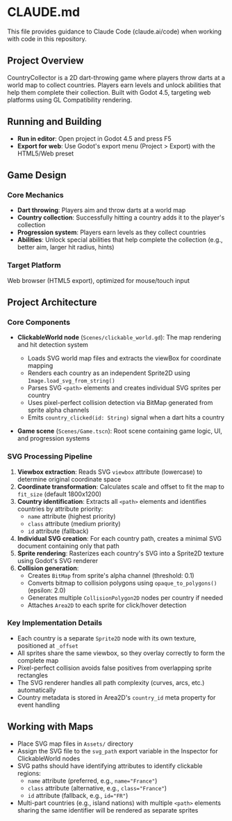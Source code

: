 # CLAUDE.md

This file provides guidance to Claude Code (claude.ai/code) when working with code in this repository.

## Project Overview

CountryCollector is a 2D dart-throwing game where players throw darts at a world map to collect countries. Players earn levels and unlock abilities that help them complete their collection. Built with Godot 4.5, targeting web platforms using GL Compatibility rendering.

## Running and Building

- **Run in editor**: Open project in Godot 4.5 and press F5
- **Export for web**: Use Godot's export menu (Project > Export) with the HTML5/Web preset

## Game Design

### Core Mechanics
- **Dart throwing**: Players aim and throw darts at a world map
- **Country collection**: Successfully hitting a country adds it to the player's collection
- **Progression system**: Players earn levels as they collect countries
- **Abilities**: Unlock special abilities that help complete the collection (e.g., better aim, larger hit radius, hints)

### Target Platform
Web browser (HTML5 export), optimized for mouse/touch input

## Project Architecture

### Core Components

- **ClickableWorld node** (`Scenes/clickable_world.gd`): The map rendering and hit detection system
  - Loads SVG world map files and extracts the viewBox for coordinate mapping
  - Renders each country as an independent Sprite2D using `Image.load_svg_from_string()`
  - Parses SVG `<path>` elements and creates individual SVG sprites per country
  - Uses pixel-perfect collision detection via BitMap generated from sprite alpha channels
  - Emits `country_clicked(id: String)` signal when a dart hits a country

- **Game scene** (`Scenes/Game.tscn`): Root scene containing game logic, UI, and progression systems

### SVG Processing Pipeline

1. **Viewbox extraction**: Reads SVG `viewbox` attribute (lowercase) to determine original coordinate space
2. **Coordinate transformation**: Calculates scale and offset to fit the map to `fit_size` (default 1800x1200)
3. **Country identification**: Extracts all `<path>` elements and identifies countries by attribute priority:
   - `name` attribute (highest priority)
   - `class` attribute (medium priority)
   - `id` attribute (fallback)
4. **Individual SVG creation**: For each country path, creates a minimal SVG document containing only that path
5. **Sprite rendering**: Rasterizes each country's SVG into a Sprite2D texture using Godot's SVG renderer
6. **Collision generation**:
   - Creates `BitMap` from sprite's alpha channel (threshold: 0.1)
   - Converts bitmap to collision polygons using `opaque_to_polygons()` (epsilon: 2.0)
   - Generates multiple `CollisionPolygon2D` nodes per country if needed
   - Attaches `Area2D` to each sprite for click/hover detection

### Key Implementation Details

- Each country is a separate `Sprite2D` node with its own texture, positioned at `_offset`
- All sprites share the same viewbox, so they overlay correctly to form the complete map
- Pixel-perfect collision avoids false positives from overlapping sprite rectangles
- The SVG renderer handles all path complexity (curves, arcs, etc.) automatically
- Country metadata is stored in Area2D's `country_id` meta property for event handling

## Working with Maps

- Place SVG map files in `Assets/` directory
- Assign the SVG file to the `svg_path` export variable in the Inspector for ClickableWorld nodes
- SVG paths should have identifying attributes to identify clickable regions:
  - `name` attribute (preferred, e.g., `name="France"`)
  - `class` attribute (alternative, e.g., `class="France"`)
  - `id` attribute (fallback, e.g., `id="FR"`)
- Multi-part countries (e.g., island nations) with multiple `<path>` elements sharing the same identifier will be rendered as separate sprites

